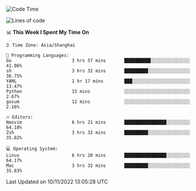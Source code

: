 <!--START_SECTION:waka-->
![Code Time](http://img.shields.io/badge/Code%20Time-969%20hrs%2014%20mins-blue)

![Lines of code](https://img.shields.io/badge/From%20Hello%20World%20I%27ve%20Written-24%20Thousand%20lines%20of%20code-blue)

📊 **This Week I Spent My Time On** 

```text
⌚︎ Time Zone: Asia/Shanghai

💬 Programming Languages: 
Go                       3 hrs 57 mins       ██████████░░░░░░░░░░░░░░░   41.06% 
sh                       3 hrs 32 mins       █████████░░░░░░░░░░░░░░░░   36.75% 
YAML                     1 hr 17 mins        ███░░░░░░░░░░░░░░░░░░░░░░   13.47% 
Python                   15 mins             ░░░░░░░░░░░░░░░░░░░░░░░░░   2.67% 
gosum                    12 mins             ░░░░░░░░░░░░░░░░░░░░░░░░░   2.16%

🔥 Editors: 
Neovim                   6 hrs 21 mins       ████████████████░░░░░░░░░   64.18% 
Zsh                      3 hrs 32 mins       █████████░░░░░░░░░░░░░░░░   35.82%

💻 Operating System: 
Linux                    6 hrs 20 mins       ████████████████░░░░░░░░░   64.17% 
Mac                      3 hrs 32 mins       █████████░░░░░░░░░░░░░░░░   35.83%

```


 Last Updated on 10/11/2022 13:05:28 UTC
<!--END_SECTION:waka-->
